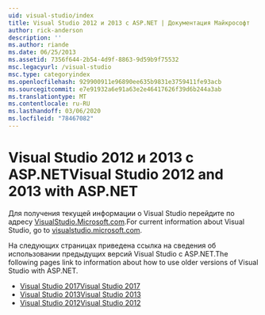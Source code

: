 ```yaml
---
uid: visual-studio/index
title: Visual Studio 2012 и 2013 с ASP.NET | Документация Майкрософт
author: rick-anderson
description: ''
ms.author: riande
ms.date: 06/25/2013
ms.assetid: 7356f644-2b54-4d9f-8863-9d59b9f75532
msc.legacyurl: /visual-studio
msc.type: categoryindex
ms.openlocfilehash: 929900911e96890ee635b9831e3759411fe93acb
ms.sourcegitcommit: e7e91932a6e91a63e2e46417626f39d6b244a3ab
ms.translationtype: MT
ms.contentlocale: ru-RU
ms.lasthandoff: 03/06/2020
ms.locfileid: "78467082"
---
```

# <a name="visual-studio-2012-and-2013-with-aspnet"></a><span data-ttu-id="44d21-102">Visual Studio 2012 и 2013 с ASP.NET</span><span class="sxs-lookup"><span data-stu-id="44d21-102">Visual Studio 2012 and 2013 with ASP.NET</span></span>

<span data-ttu-id="44d21-103">Для получения текущей информации о Visual Studio перейдите по адресу [VisualStudio.Microsoft.com](https://visualstudio.microsoft.com).</span><span class="sxs-lookup"><span data-stu-id="44d21-103">For current information about Visual Studio, go to [visualstudio.microsoft.com](https://visualstudio.microsoft.com).</span></span>

<span data-ttu-id="44d21-104">На следующих страницах приведена ссылка на сведения об использовании предыдущих версий Visual Studio с ASP.NET.</span><span class="sxs-lookup"><span data-stu-id="44d21-104">The following pages link to information about how to use older versions of Visual Studio with ASP.NET.</span></span>

- [<span data-ttu-id="44d21-105">Visual Studio 2017</span><span class="sxs-lookup"><span data-stu-id="44d21-105">Visual Studio 2017</span></span>](overview/2017/index.md)
- [<span data-ttu-id="44d21-106">Visual Studio 2013</span><span class="sxs-lookup"><span data-stu-id="44d21-106">Visual Studio 2013</span></span>](overview/2013/index.md)
- [<span data-ttu-id="44d21-107">Visual Studio 2012</span><span class="sxs-lookup"><span data-stu-id="44d21-107">Visual Studio 2012</span></span>](overview/2012/index.md)
